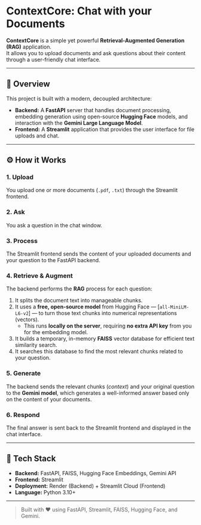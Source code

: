 # ContextCore: Chat with your Documents

**ContextCore** is a simple yet powerful **Retrieval-Augmented Generation (RAG)** application.  
It allows you to upload documents and ask questions about their content through a user-friendly chat interface.

---

## 🧠 Overview

This project is built with a modern, decoupled architecture:

- **Backend:** A **FastAPI** server that handles document processing, embedding generation using open-source **Hugging Face** models, and interaction with the **Gemini Large Language Model**.
- **Frontend:** A **Streamlit** application that provides the user interface for file uploads and chat.

---

## ⚙️ How it Works

### 1. Upload
You upload one or more documents (`.pdf`, `.txt`) through the Streamlit frontend.

### 2. Ask
You ask a question in the chat window.

### 3. Process
The Streamlit frontend sends the content of your uploaded documents and your question to the FastAPI backend.

### 4. Retrieve & Augment
The backend performs the **RAG** process for each question:

1. It splits the document text into manageable chunks.  
2. It uses a **free, open-source model** from Hugging Face — [`all-MiniLM-L6-v2`] — to turn those text chunks into numerical representations (vectors).  
   - This runs **locally on the server**, requiring **no extra API key** from you for the embedding model.  
3. It builds a temporary, in-memory **FAISS** vector database for efficient text similarity search.  
4. It searches this database to find the most relevant chunks related to your question.

### 5. Generate
The backend sends the relevant chunks (*context*) and your original question to the **Gemini model**, which generates a well-informed answer based only on the content of your documents.

### 6. Respond
The final answer is sent back to the Streamlit frontend and displayed in the chat interface.

---

## 🧩 Tech Stack

- **Backend:** FastAPI, FAISS, Hugging Face Embeddings, Gemini API
- **Frontend:** Streamlit
- **Deployment:** Render (Backend) + Streamlit Cloud (Frontend)
- **Language:** Python 3.10+

---

> Built with ❤️ using FastAPI, Streamlit, FAISS, Hugging Face, and Gemini.